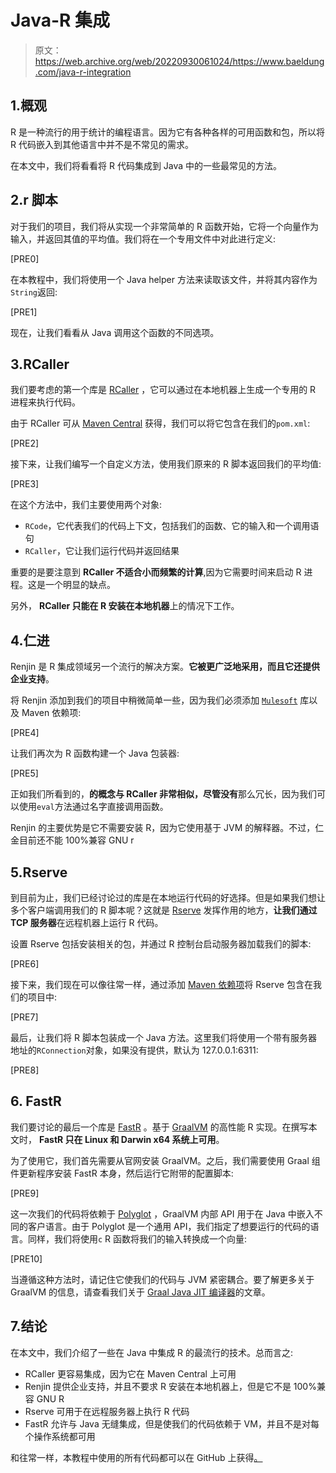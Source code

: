 # Java-R 集成

> 原文：<https://web.archive.org/web/20220930061024/https://www.baeldung.com/java-r-integration>

## 1.概观

R 是一种流行的用于统计的编程语言。因为它有各种各样的可用函数和包，所以将 R 代码嵌入到其他语言中并不是不常见的需求。

在本文中，我们将看看将 R 代码集成到 Java 中的一些最常见的方法。

## 2.r 脚本

对于我们的项目，我们将从实现一个非常简单的 R 函数开始，它将一个向量作为输入，并返回其值的平均值。我们将在一个专用文件中对此进行定义:

[PRE0]

在本教程中，我们将使用一个 Java helper 方法来读取该文件，并将其内容作为`String`返回:

[PRE1]

现在，让我们看看从 Java 调用这个函数的不同选项。

## 3.RCaller

我们要考虑的第一个库是 [RCaller](https://web.archive.org/web/20220625161849/https://github.com/jbytecode/rcaller) ，它可以通过在本地机器上生成一个专用的 R 进程来执行代码。

由于 RCaller 可从 [Maven Central](https://web.archive.org/web/20220625161849/https://search.maven.org/classic/#artifactdetails%7Ccom.github.jbytecode%7CRCaller%7C3.0%7Cjar) 获得，我们可以将它包含在我们的`pom.xml`:

[PRE2]

接下来，让我们编写一个自定义方法，使用我们原来的 R 脚本返回我们的平均值:

[PRE3]

在这个方法中，我们主要使用两个对象:

*   `RCode`，它代表我们的代码上下文，包括我们的函数、它的输入和一个调用语句
*   `RCaller`，它让我们运行代码并返回结果

重要的是要注意到 **RCaller 不适合小而频繁的计算**,因为它需要时间来启动 R 进程。这是一个明显的缺点。

另外， **RCaller 只能在 R 安装在本地机器**上的情况下工作。

## 4.仁进

Renjin 是 R 集成领域另一个流行的解决方案。**它被更广泛地采用，而且它还提供企业支持**。

将 Renjin 添加到我们的项目中稍微简单一些，因为我们必须添加 [`Mulesoft`](https://web.archive.org/web/20220625161849/https://repository.mulesoft.org/nexus/content/repositories/public/) 库以及 Maven 依赖项:

[PRE4]

让我们再次为 R 函数构建一个 Java 包装器:

[PRE5]

正如我们所看到的，**的概念与 RCaller 非常相似，尽管没有**那么冗长，因为我们可以使用`eval`方法通过名字直接调用函数。

Renjin 的主要优势是它不需要安装 R，因为它使用基于 JVM 的解释器。不过，仁金目前还不能 100%兼容 GNU r

## 5.Rserve

到目前为止，我们已经讨论过的库是在本地运行代码的好选择。但是如果我们想让多个客户端调用我们的 R 脚本呢？这就是 [Rserve](https://web.archive.org/web/20220625161849/https://www.rforge.net/Rserve/index.html) 发挥作用的地方，**让我们通过 TCP 服务器**在远程机器上运行 R 代码。

设置 Rserve 包括安装相关的包，并通过 R 控制台启动服务器加载我们的脚本:

[PRE6]

接下来，我们现在可以像往常一样，通过添加 [Maven 依赖项](https://web.archive.org/web/20220625161849/https://search.maven.org/classic/#artifactdetails%7Corg.rosuda.REngine%7CRserve%7C1.8.1%7Cjar)将 Rserve 包含在我们的项目中:

[PRE7]

最后，让我们将 R 脚本包装成一个 Java 方法。这里我们将使用一个带有服务器地址的`RConnection`对象，如果没有提供，默认为 127.0.0.1:6311:

[PRE8]

## 6\. FastR

我们要讨论的最后一个库是 [FastR](https://web.archive.org/web/20220625161849/https://github.com/oracle/fastr) 。基于 [GraalVM](https://web.archive.org/web/20220625161849/https://www.graalvm.org/) 的高性能 R 实现。在撰写本文时， **FastR 只在 Linux 和 Darwin x64 系统上可用**。

为了使用它，我们首先需要从官网安装 GraalVM。之后，我们需要使用 Graal 组件更新程序安装 FastR 本身，然后运行它附带的配置脚本:

[PRE9]

这一次我们的代码将依赖于 [Polyglot](https://web.archive.org/web/20220625161849/https://www.graalvm.org/reference-manual/polyglot-programming/) ，GraalVM 内部 API 用于在 Java 中嵌入不同的客户语言。由于 Polyglot 是一个通用 API，我们指定了想要运行的代码的语言。同样，我们将使用`c` R 函数将我们的输入转换成一个向量:

[PRE10]

当遵循这种方法时，请记住它使我们的代码与 JVM 紧密耦合。要了解更多关于 GraalVM 的信息，请查看我们关于 [Graal Java JIT 编译器](/web/20220625161849/https://www.baeldung.com/graal-java-jit-compiler)的文章。

## 7.结论

在本文中，我们介绍了一些在 Java 中集成 R 的最流行的技术。总而言之:

*   RCaller 更容易集成，因为它在 Maven Central 上可用
*   Renjin 提供企业支持，并且不要求 R 安装在本地机器上，但是它不是 100%兼容 GNU R
*   Rserve 可用于在远程服务器上执行 R 代码
*   FastR 允许与 Java 无缝集成，但是使我们的代码依赖于 VM，并且不是对每个操作系统都可用

和往常一样，本教程中使用的所有代码都可以在 GitHub 上获得[。](https://web.archive.org/web/20220625161849/https://github.com/eugenp/tutorials/tree/master/libraries-6)